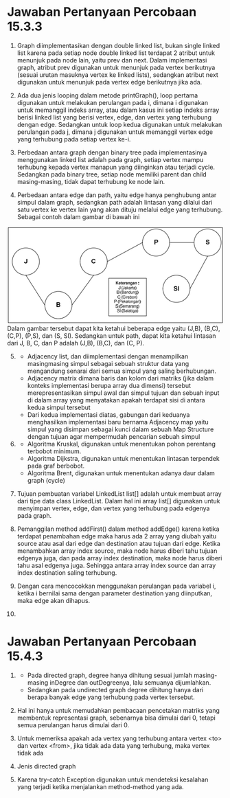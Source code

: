 # Jawaban Pertanyaan Percobaan 15.3.3

1. Graph diimplementasikan dengan double linked list, bukan single linked list karena pada setiap node double linked list terdapat 2 atribut untuk menunjuk pada node lain, yaitu prev dan next. Dalam implementasi graph, atribut prev digunakan untuk menunjuk pada vertex berikutnya (sesuai urutan masuknya vertex ke linked lists), sedangkan atribut next digunakan untuk menunjuk pada vertex edge berikutnya jika ada.

2. Ada dua jenis looping dalam metode printGraph(), loop pertama digunakan untuk melakukan perulangan pada i, dimana i digunakan untuk memanggil indeks array, atau dalam kasus ini setiap indeks array berisi linked list yang berisi vertex, edge, dan vertex yang terhubung dengan edge. Sedangkan untuk loop kedua digunakan untuk melakukan perulangan pada j, dimana j digunakan untuk memanggil vertex edge yang terhubung pada setiap vertex ke-i.

3. Perbedaan antara graph dengan binary tree pada implementasinya menggunakan linked list adalah pada graph, setiap vertex mampu terhubung kepada vertex manapun yang diinginkan atau terjadi cycle. Sedangkan pada binary tree, setiap node memiliki parent dan child masing-masing, tidak dapat terhubung ke node lain.

4. Perbedaan antara edge dan path, yaitu edge hanya penghubung antar simpul dalam graph, sedangkan path adalah lintasan yang dilalui dari satu vertex ke vertex lain yang akan dituju melalui edge yang terhubung. Sebagai contoh dalam gambar di bawah ini  
<img src = 3.png>  
Dalam gambar tersebut dapat kita ketahui beberapa edge yaitu (J,B), (B,C), (C,P), (P,S), dan (S, SI). Sedangkan untuk path, dapat kita ketahui lintasan dari J, B, C, dan P adalah (J,B), (B,C), dan (C, P).

5.    
    - Adjacency list, dan diimplementasi dengan menampilkan masingmasing simpul sebagai sebuah struktur data yang mengandung senarai dari semua simpul yang saling berhubungan. 
    - Adjacency matrix dimana baris dan kolom dari matriks (jika dalam konteks implementasi berupa array dua dimensi) tersebut merepresentasikan simpul awal dan simpul tujuan dan sebuah input di dalam array yang menyatakan apakah terdapat sisi di antara kedua simpul tersebut
    - Dari kedua implementasi diatas, gabungan dari keduanya menghasilkan implementasi baru bernama Adjacency map yaitu simpul yang disimpan sebagai kunci dalam sebuah Map Structure dengan tujuan agar mempermudah pencarian sebuah simpul

6. 
    - Algoritma Kruskal, digunakan untuk menentukan pohon perentang terbobot minimum.
    - Algoritma Dijkstra, digunakan untuk menentukan lintasan terpendek pada graf berbobot.
    - Algoritma Brent, digunakan untuk menentukan adanya daur dalam graph (cycle)

7. Tujuan pembuatan variabel LinkedList list[] adalah untuk membuat array dari tipe data class LinkedList. Dalam hal ini array list[] digunakan untuk menyimpan vertex, edge, dan vertex yang terhubung pada edgenya pada graph.

8. Pemanggilan method addFirst() dalam method addEdge() karena ketika terdapat penambahan edge maka harus ada 2 array yang diubah yaitu source atau asal dari edge dan destination atau tujuan dari edge. Ketika menambahkan array index source, maka node harus diberi tahu tujuan edgenya juga, dan pada array index destination, maka node harus diberi tahu asal edgenya juga. Sehingga antara array index source dan array index destination saling terhubung.

9. Dengan cara mencocokkan menggunakan perulangan pada variabel i, ketika i bernilai sama dengan parameter destination yang diinputkan, maka edge akan dihapus.

10. 

# Jawaban Pertanyaan Percobaan 15.4.3

1. 
    - Pada directed graph, degree hanya dihitung sesuai jumlah masing-masing inDegree dan outDegreenya, lalu semuanya dijumlahkan. 
    - Sedangkan pada undirected graph degree dihitung hanya dari berapa banyak edge yang terhubung pada vertex tersebut.

2. Hal ini hanya untuk memudahkan pembacaan pencetakan matriks yang membentuk representasi graph, sebenarnya bisa dimulai dari 0, tetapi semua perulangan harus dimulai dari 0.

3. Untuk memeriksa apakah ada vertex yang terhubung antara vertex &#60;to> dan vertex <from&#62;, jika tidak ada data yang terhubung, maka vertex tidak ada

4. Jenis directed graph

5. Karena try-catch Exception digunakan untuk mendeteksi kesalahan yang terjadi ketika menjalankan method-method yang ada.